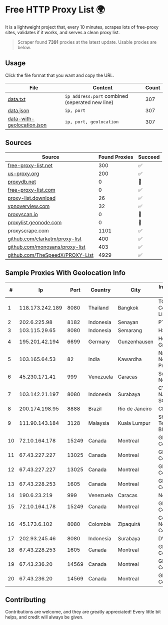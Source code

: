 
# Free HTTP Proxy List 🌍

It is a lightweight project that, every 10 minutes, scrapes lots of free-proxy sites, validates if it works, and serves a clean proxy list.


> Scraper found **7391** proxies at the latest update. Usable proxies are below.

## Usage

Click the file format that you want and copy the URL.


|File|Content|Count|
|----|-------|-----|
|[data.txt](https://raw.githubusercontent.com/themiralay/Proxy-List-World/master/data.txt)|`ip_address:port` combined (seperated new line)|307|
|[data.json](https://raw.githubusercontent.com/themiralay/Proxy-List-World/master/data.json)|`ip, port`|307|
|[data-with-geolocation.json](https://raw.githubusercontent.com/themiralay/Proxy-List-World/master/data-with-geolocation.json)|`ip, port, geolocation`|307|

## Sources

|Source|Found Proxies|Succeed|
|------|-------------|-------|
|[free-proxy-list.net](https://free-proxy-list.net)|300|✅|
|[us-proxy.org](https://www.us-proxy.org)|200|✅|
|[proxydb.net](http://proxydb.net)|0|🚫|
|[free-proxy-list.com](https://free-proxy-list.com/?page=&port=&type%5B%5D=http&type%5B%5D=https&up_time=0&search=Search)|0|✅|
|[proxy-list.download](https://www.proxy-list.download/HTTP)|26|✅|
|[vpnoverview.com](https://vpnoverview.com/privacy/anonymous-browsing/free-proxy-servers)|32|✅|
|[proxyscan.io](https://www.proxyscan.io)|0|🚫|
|[proxylist.geonode.com](https://proxylist.geonode.com/api/proxy-list?limit=300&page=1&sort_by=lastChecked&sort_type=desc&protocols=http,https)|0|🚫|
|[proxyscrape.com](https://api.proxyscrape.com/v2/?request=displayproxies&protocol=http&timeout=10000&country=all&ssl=all&anonymity=all)|1101|✅|
|[github.com/clarketm/proxy-list](https://raw.githubusercontent.com/clarketm/proxy-list/master/proxy-list-raw.txt)|400|✅|
|[github.com/monosans/proxy-list](https://raw.githubusercontent.com/monosans/proxy-list/main/proxies/http.txt)|403|✅|
|[github.com/TheSpeedX/PROXY-List](https://raw.githubusercontent.com/TheSpeedX/PROXY-List/master/http.txt)|4929|✅|


## Sample Proxies With Geolocation Info

|#|Ip|Port|Country|City|Internet Service Provider|
|-|--|----|-------|----|-------------------------|
|1|118.173.242.189|8080|Thailand|Bangkok|TOT Public Company Limited|
|2|202.6.225.98|8182|Indonesia|Senayan|PT Padi Internet|
|3|103.115.29.65|8080|Indonesia|Semarang|HSPNET|
|4|195.201.42.194|6699|Germany|Gunzenhausen|Hetzner Online GmbH|
|5|103.165.64.53|82|India|Kawardha|Navyug Networks Info Private Limited|
|6|45.230.171.41|999|Venezuela|Caracas|Soluciones DCN Network C.A|
|7|103.142.21.197|8080|Indonesia|Surabaya|CV. NATANETWORK SOLUTION|
|8|200.174.198.95|8888|Brazil|Rio de Janeiro|Claro S.A|
|9|111.90.143.184|3128|Malaysia|Kuala Lumpur|Shinjiru Technology Sdn Bhd|
|10|72.10.164.178|15249|Canada|Montreal|GloboTech Communications|
|11|67.43.227.227|13025|Canada|Montreal|GloboTech Communications|
|12|67.43.227.227|13025|Canada|Montreal|GloboTech Communications|
|13|67.43.228.253|1605|Canada|Montreal|GloboTech Communications|
|14|190.6.23.219|999|Venezuela|Caracas|Net Uno|
|15|72.10.164.178|15249|Canada|Montreal|GloboTech Communications|
|16|45.173.6.102|8080|Colombia|Zipaquirá|Columbus Networks Colombia|
|17|202.93.245.46|8080|Indonesia|Surabaya|DWPNAP|
|18|67.43.228.253|1605|Canada|Montreal|GloboTech Communications|
|19|67.43.236.20|14569|Canada|Montreal|GloboTech Communications|
|20|67.43.236.20|14569|Canada|Montreal|GloboTech Communications|



## Contributing

Contributions are welcome, and they are greatly appreciated! Every
little bit helps, and credit will always be given.

